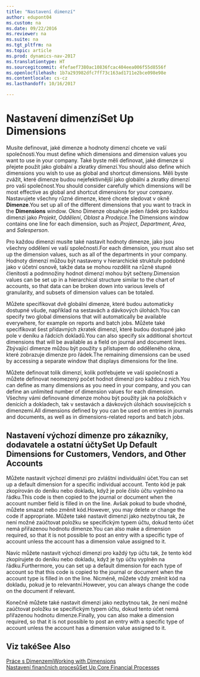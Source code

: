 ```yaml
---
title: "Nastavení dimenzí"
author: edupont04
ms.custom: na
ms.date: 09/22/2016
ms.reviewer: na
ms.suite: na
ms.tgt_pltfrm: na
ms.topic: article
ms.prod: dynamics-nav-2017
ms.translationtype: HT
ms.sourcegitcommit: 4fefaef7380ac10836fcac404eea006f55d8556f
ms.openlocfilehash: 1b7a293982dfc7ff73c163ad1711e2bce098e98e
ms.contentlocale: cs-cz
ms.lasthandoff: 10/16/2017

---
```


# <a name="set-up-dimensions"></a><span data-ttu-id="92191-102">Nastavení dimenzí</span><span class="sxs-lookup"><span data-stu-id="92191-102">Set Up Dimensions</span></span>
<span data-ttu-id="92191-103">Musíte definovat, jaké dimenze a hodnoty dimenzí chcete ve vaší společnosti.</span><span class="sxs-lookup"><span data-stu-id="92191-103">You must define which dimensions and dimension values you want to use in your company.</span></span> <span data-ttu-id="92191-104">Také byste měli definovat, jaké dimenze si přejete použít jako globální a zkratky dimenzí.</span><span class="sxs-lookup"><span data-stu-id="92191-104">You should also define which dimensions you wish to use as global and shortcut dimensions.</span></span> <span data-ttu-id="92191-105">Měli byste zvážit, které dimenze budou nejefektivnější jako globální a zkratky dimenzí pro vaši společnost.</span><span class="sxs-lookup"><span data-stu-id="92191-105">You should consider carefully which dimensions will be most effective as global and shortcut dimensions for your company.</span></span>  
<span data-ttu-id="92191-106">Nastavujete všechny různé dimenze, které chcete sledovat v okně **Dimenze**.</span><span class="sxs-lookup"><span data-stu-id="92191-106">You set up all of the different dimensions that you want to track in the **Dimensions** window.</span></span> <span data-ttu-id="92191-107">Okno Dimenze obsahuje jeden řádek pro každou dimenzi jako *Projekt*, *Oddělení*, *Oblast* a *Prodejce*.</span><span class="sxs-lookup"><span data-stu-id="92191-107">The Dimensions window contains one line for each dimension, such as *Project*, *Department*, *Area*, and *Salesperson*.</span></span>  

<span data-ttu-id="92191-108">Pro každou dimenzi musíte také nastavit hodnoty dimenze, jako jsou všechny oddělení ve vaší společnosti.</span><span class="sxs-lookup"><span data-stu-id="92191-108">For each dimension, you must also set up the dimension values, such as all of the departments in your company.</span></span> <span data-ttu-id="92191-109">Hodnoty dimenzí můžou být nastaveny v hierarchické struktuře podobně jako v účetní osnově, takže data se mohou rozdělit na různě stupně členitosti a podmnožiny hodnot dimenzí mohou být sečteny.</span><span class="sxs-lookup"><span data-stu-id="92191-109">Dimension values can be set up in a hierarchical structure similar to the chart of accounts, so that data can be broken down into various levels of granularity, and subsets of dimension values can be totaled.</span></span>  

<span data-ttu-id="92191-110">Můžete specifikovat dvě globální dimenze, které budou automaticky dostupné všude, například na sestavách a dávkových úlohách.</span><span class="sxs-lookup"><span data-stu-id="92191-110">You can specify two global dimensions that will automatically be available everywhere, for example on reports and batch jobs.</span></span> <span data-ttu-id="92191-111">Můžete také specifikovat šest přídavných zkratek dimenzí, které budou dostupné jako pole v deníku a řádcích dokladů.</span><span class="sxs-lookup"><span data-stu-id="92191-111">You can also specify six additional shortcut dimensions that will be available as a field on journal and document lines.</span></span> <span data-ttu-id="92191-112">Zbývající dimenze můžou být použity s přístupem do odděleného okna, které zobrazuje dimenze pro řádek.</span><span class="sxs-lookup"><span data-stu-id="92191-112">The remaining dimensions can be used by accessing a separate window that displays dimensions for the line.</span></span>  

<span data-ttu-id="92191-113">Můžete definovat tolik dimenzí, kolik potřebujete ve vaší společnosti a můžete definovat neomezený počet hodnot dimenzí pro každou z nich.</span><span class="sxs-lookup"><span data-stu-id="92191-113">You can define as many dimensions as you need in your company, and you can define an unlimited number of dimension values for each dimension.</span></span> <span data-ttu-id="92191-114">Všechny vámi definované dimenze mohou být použity jak na položkách v denících a  dokladech, tak v sestavách a dávkových úlohách souvisejících s dimenzemi.</span><span class="sxs-lookup"><span data-stu-id="92191-114">All dimensions defined by you can be used on entries in journals and documents, as well as in dimensions-related reports and batch jobs.</span></span>  

## <a name="set-up-default-dimensions-for-customers-vendors-and-other-accounts"></a><span data-ttu-id="92191-115">Nastavení výchozí dimenze pro zákazníky, dodavatele a ostatní účty</span><span class="sxs-lookup"><span data-stu-id="92191-115">Set Up Default Dimensions for Customers, Vendors, and Other Accounts</span></span>
<span data-ttu-id="92191-116">Můžete nastavit výchozí dimenzi pro zvláštní individuální účet.</span><span class="sxs-lookup"><span data-stu-id="92191-116">You can set up a default dimension for a specific individual account.</span></span> <span data-ttu-id="92191-117">Tento kód je pak zkopírován do deníku nebo dokladu, když je pole číslo účtu vyplněno na řádku.</span><span class="sxs-lookup"><span data-stu-id="92191-117">This code is then copied to the journal or document when the account number field is filled in on the line.</span></span> <span data-ttu-id="92191-118">Avšak pokud to bude vhodné, můžete smazat nebo změnit kód.</span><span class="sxs-lookup"><span data-stu-id="92191-118">However, you may delete or change the code if appropriate.</span></span> <span data-ttu-id="92191-119">Můžete také nastavit dimenzi jako nezbytnou tak, že není možné zaúčtovat položku se specifickým typem účtu, dokud tento účet nemá přiřazenou hodnotu dimenze.</span><span class="sxs-lookup"><span data-stu-id="92191-119">You can also make a dimension required, so that it is not possible to post an entry with a specific type of account unless the account has a dimension value assigned to it.</span></span>  

<span data-ttu-id="92191-120">Navíc můžete nastavit výchozí dimenzi pro každý typ účtu tak, že tento kód zkopírujete do deníku nebo dokladu, když je typ účtu vyplněn na řádku.</span><span class="sxs-lookup"><span data-stu-id="92191-120">Furthermore, you can set up a default dimension for each type of account so that this code is copied to the journal or document when the account type is filled in on the line.</span></span> <span data-ttu-id="92191-121">Nicméně, můžete vždy změnit kód na dokladu, pokud je to relevantní.</span><span class="sxs-lookup"><span data-stu-id="92191-121">However, you can always change the code on the document if relevant.</span></span>  

<span data-ttu-id="92191-122">Konečně můžete také nastavit dimenzi jako nezbytnou tak, že není možné zaúčtovat položku se specifickým typem účtu, dokud tento účet nemá přiřazenou hodnotu dimenze.</span><span class="sxs-lookup"><span data-stu-id="92191-122">Finally, you can also make a dimension required, so that it is not possible to post an entry with a specific type of account unless the account has a dimension value assigned to it.</span></span>

## <a name="see-also"></a><span data-ttu-id="92191-123">Viz také</span><span class="sxs-lookup"><span data-stu-id="92191-123">See Also</span></span>
[<span data-ttu-id="92191-124">Práce s Dimenzemi</span><span class="sxs-lookup"><span data-stu-id="92191-124">Working with Dimensions</span></span>](finance-dimensions.md)  
[<span data-ttu-id="92191-125">Nastavení finančních procesů</span><span class="sxs-lookup"><span data-stu-id="92191-125">Set Up Core Financial Processes</span></span>](finance-setup-finance.md)

